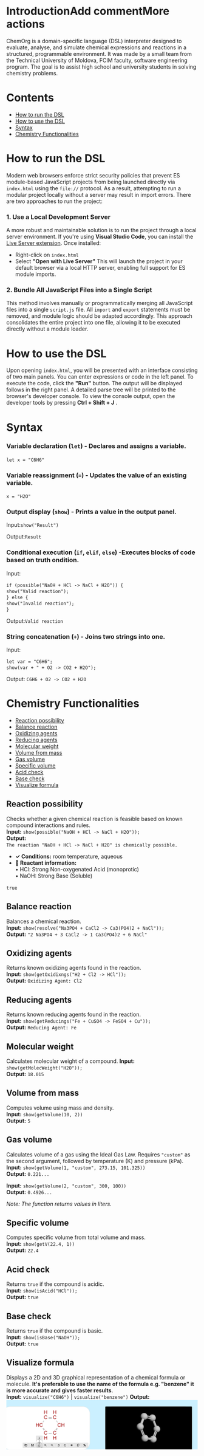 # IntroductionAdd commentMore actions
ChemOrg is a domain-specific language (DSL) interpreter designed to evaluate, analyse, and simulate chemical expressions and reactions in a structured, programmable environment. It was made by a small team from the Technical University of Moldova, FCIM faculty, software engineering program. The goal is to assist high school and university students in solving chemistry problems.

# Contents

- [How to run the DSL](#how-to-run-the-dsl)
- [How to use the DSL](#how-to-use-the-dsl)
- [Syntax](#syntax)
- [Chemistry Functionalities](#chemistry-functionalities)

# How to run the DSL
Modern web browsers enforce strict security policies that prevent ES module-based JavaScript projects from being launched directly via `index.html` using the `file://` protocol. As a result, attempting to run a modular project locally without a server may result in import errors.
There are two approaches to run the project:
### 1. Use a Local Development Server
A more robust and maintainable solution is to run the project through a local server environment. If you're using **Visual Studio Code**, you can install the [Live Server extension](https://marketplace.visualstudio.com/items?itemName=ritwickdey.LiveServer).
Once installed:
- Right-click on `index.html`
- Select **"Open with Live Server"**
This will launch the project in your default browser via a local HTTP server, enabling full support for ES module imports.
### 2. Bundle All JavaScript Files into a Single Script
This method involves manually or programmatically merging all JavaScript files into a single `script.js` file. All `import` and `export` statements must be removed, and module logic should be adapted accordingly. This approach consolidates the entire project into one file, allowing it to be executed directly without a module loader.

# How to use the DSL
Upon opening `index.html`, you will be presented with an interface consisting of two main panels. You can enter expressions or code in the left panel. To execute the code, click the **"Run"** button. The output will be displayed follows in the right panel. A detailed parse tree will be printed to the browser's developer console. To view the console output, open the developer tools by pressing **Ctrl + Shift + J** .

# Syntax

### **Variable declaration (`let`)** - Declares and assigns a variable.  
`let x = "C6H6"`

### **Variable reassignment (`=`)** - Updates the value of an existing variable.  
`x = "H2O"`

### **Output display (`show`)** - Prints a value in the output panel.

Input:`show("Result")`

Output:`Result`

### **Conditional execution (`if`, `elif`, `else`)** -Executes blocks of code based on truth ondition.

Input:
```
if (possible("NaOH + HCl -> NaCl + H2O")) {
show("Valid reaction");
} else {
show("Invalid reaction");
}
```

Output:`Valid reaction`

### **String concatenation (`+`)** - Joins two strings into one.
  
Input:
```
let var = "C6H6";
show(var + " + O2 -> CO2 + H2O");
```

Output: `C6H6 + O2 -> CO2 + H2O`


# Chemistry Functionalities
- [Reaction possibility](#reaction-possibility)
- [Balance reaction](#balance-reaction)
- [Oxidizing agents](#oxidizing-agents)
- [Reducing agents](#reducing-agents)
- [Molecular weight](#molecular-weight)
- [Volume from mass](#volume-from-mass)
- [Gas volume](#gas-volume)
- [Specific volume](#specific-volume)
- [Acid check](#acid-check)
- [Base check](#base-check)
- [Visualize formula](#visualize-formula)

## Reaction possibility
Checks whether a given chemical reaction is feasible based on known compound interactions and rules.  
**Input:** `show(possible("NaOH + HCl -> NaCl + H2O"));`  
**Output:**  
`The reaction "NaOH + HCl -> NaCl + H2O" is chemically possible.`

- **✓ Conditions:** room temperature, aqueous  
- **🧪 Reactant information:**  
  • HCl: Strong Non-oxygenated Acid (monoprotic)  
  • NaOH: Strong Base (Soluble)

`true`

## Balance reaction
Balances a chemical reaction.  
**Input:** `show(resolve("Na3PO4 + CaCl2 -> Ca3(PO4)2 + NaCl"));`  
**Output:** `"2 Na3PO4 + 3 CaCl2 -> 1 Ca3(PO4)2 + 6 NaCl"`

## Oxidizing agents
Returns known oxidizing agents found in the reaction.  
**Input:** `show(getOxidixngs("H2 + Cl2 -> HCl"));`  
**Output:** `Oxidizing Agent: Cl2`

## Reducing agents
Returns known reducing agents found in the reaction.  
**Input:** `show(getReducings("Fe + CuSO4 -> FeSO4 + Cu"));`  
**Output:** `Reducing Agent: Fe`

## Molecular weight
Calculates molecular weight of a compound. 
**Input:** `show(getMolecWeight("H2O"));`  
**Output:** `18.015`

## Volume from mass  
Computes volume using mass and density.  
**Input:** `show(getVolume(10, 2))`  
**Output:** `5`

## Gas volume  
Calculates volume of a gas using the Ideal Gas Law. Requires `"custom"` as the second argument, followed by temperature (K) and pressure (kPa).  
**Input:** `show(getVolume(1, "custom", 273.15, 101.325))`  
**Output:** `0.221...`  

**Input:** `show(getVolume(2, "custom", 300, 100))`  
**Output:** `0.4926...`

_Note: The function returns values in liters._

## Specific volume  
Computes specific volume from total volume and mass.  
**Input:** `show(getV(22.4, 1))`  
**Output:** `22.4`

## Acid check
Returns `true` if the compound is acidic.  
**Input:** `show(isAcid("HCl"));`  
**Output:** `true`

## Base check
Returns `true` if the compound is basic.  
**Input:** `show(isBase("NaOH"));`  
**Output:** `true`

## Visualize formula
Displays a 2D and 3D graphical representation of a chemical formula or molecule.
**It's preferable to use the name of the formula e.g. "benzene" it is more accurate and gives faster results**.  
**Input:** `visualize("C6H6")`  |   `visualize("benzene")`
**Output:** 
![alt text](/images/image.png) 

